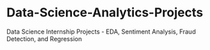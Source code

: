 # Data-Science-Analytics-Projects
Data Science Internship Projects - EDA, Sentiment Analysis, Fraud Detection, and Regression

